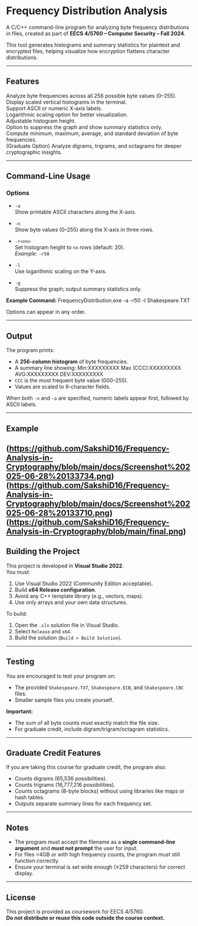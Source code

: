 # Frequency Distribution Analysis

A C/C++ command-line program for analyzing byte frequency distributions in files, created as part of **EECS 4/5760 – Computer Security – Fall 2024**.

This tool generates histograms and summary statistics for plaintext and encrypted files, helping visualize how encryption flattens character distributions.

---

## Features

Analyze byte frequencies across all 256 possible byte values (0–255).  
Display scaled vertical histograms in the terminal.  
Support ASCII or numeric X-axis labels.  
Logarithmic scaling option for better visualization.  
Adjustable histogram height.  
Option to suppress the graph and show summary statistics only.  
Compute minimum, maximum, average, and standard deviation of byte frequencies.  
(Graduate Option) Analyze digrams, trigrams, and octagrams for deeper cryptographic insights.

---

## Command-Line Usage


### Options

- `-a`  
  Show printable ASCII characters along the X-axis.

- `-n`  
  Show byte values (0–255) along the X-axis in three rows.

- `-r<nn>`  
  Set histogram height to `nn` rows (default: 20).  
  *Example*: `-r50`

- `-l`  
  Use logarithmic scaling on the Y-axis.

- `-g`  
  Suppress the graph; output summary statistics only.
  
**Example Command:**
FrequencyDistribution.exe -a -r50 -l Shakespeare.TXT

Options can appear in any order.

---

## Output

The program prints:
- A **256-column histogram** of byte frequencies.
- A summary line showing: Min:XXXXXXXXX Max (CCC):XXXXXXXXX AVG:XXXXXXXXX DEV:XXXXXXXXX
- `CCC` is the most frequent byte value (000–255).
- Values are scaled to 9-character fields.

When both `-n` and `-a` are specified, numeric labels appear first, followed by ASCII labels.

---

## Example
(https://github.com/SakshiD16/Frequency-Analysis-in-Cryptography/blob/main/docs/Screenshot%202025-06-28%20133734.png)
(https://github.com/SakshiD16/Frequency-Analysis-in-Cryptography/blob/main/docs/Screenshot%202025-06-28%20133710.png)
(https://github.com/SakshiD16/Frequency-Analysis-in-Cryptography/blob/main/final.png)
---

## Building the Project

This project is developed in **Visual Studio 2022**.  
You must:

1. Use Visual Studio 2022 (Community Edition acceptable).
2. Build **x64 Release configuration**.
3. Avoid any C++ template library (e.g., vectors, maps).
4. Use only arrays and your own data structures.

To build:

1. Open the `.sln` solution file in Visual Studio.
2. Select `Release` and `x64`.
3. Build the solution (`Build > Build Solution`).

---

## Testing

You are encouraged to test your program on:
- The provided `Shakespeare.TXT`, `Shakespeare.ECB`, and `Shakespeare.CBC` files.
- Smaller sample files you create yourself.

**Important:**
- The sum of all byte counts must exactly match the file size.
- For graduate credit, include digram/trigram/octagram statistics.

---

## Graduate Credit Features

If you are taking this course for graduate credit, the program also:
- Counts digrams (65,536 possibilities).
- Counts trigrams (16,777,216 possibilities).
- Counts octagrams (8-byte blocks) without using libraries like maps or hash tables.
- Outputs separate summary lines for each frequency set.

---

## Notes

- The program must accept the filename as a **single command-line argument** and **must not prompt** the user for input.
- For files >4GB or with high frequency counts, the program must still function correctly.
- Ensure your terminal is set wide enough (≥259 characters) for correct display.

---

## License

This project is provided as coursework for EECS 4/5760.  
**Do not distribute or reuse this code outside the course context.**


